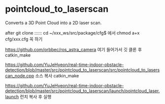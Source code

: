 # pointcloud_to_laserscan
Converts a 3D Point Cloud into a 2D laser scan.

after git clone :::::: cd ~/xxx_ws/src/package/cfg$ 에서 chmod a+x cfg/xxx.cfg 꼭 하기

https://github.com/orbbec/ros_astra_camera 여기 들어가서 깃 클론 후 catkin_make

https://github.com/YuJeHyeon/real-time-indoor-obstacle-detection/blob/master/src/pointcloud_to_laserscan/src/pointcloud_to_laserscan_node.cpp 소스 복사 catkin_make


https://github.com/YuJeHyeon/real-time-indoor-obstacle-detection/blob/master/src/pointcloud_to_laserscan/launch/pointcloud_laser.launch 런치 복사 후 실행
